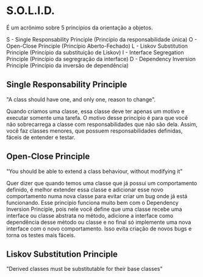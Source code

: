 # S.O.L.I.D.

É um acrônimo sobre 5 princípios da orientação a objetos.

S - Single Responsability Principle (Princípio da responsabilidade única)
O - Open-Close Principle (Princípio Aberto-Fechado)
L - Liskov Substitution Principle (Princípio da substituição de Liskov)
I - Interface Segregation Principle (Princípio da segregração da interface)
D - Dependency Inversion Principle (Princípio da inversão de dependência)


## Single Responsability Principle

"A class should have one, and only one, reason to change".

Quando criamos uma classe, essa classe deve ter apenas um motivo e executar somente uma tarefa. O motivo desse princípio é para que você não sobrecarrega a classe com responsabilidades que não são dela. Assim, você faz classes menores, que possuem responsabilidades definidas, fáceis de entender e testar.

## Open-Close Principle

"You should be able to extend a class behaviour, without modifying it"

Quer dizer que quando temos uma classe que já possui um comportamento definido, é melhor extender essa classe e adicionar esse novo comportamento numa nova classe para evitar criar um bug onde já está funcionando. Esse princípio funciona muito bem com o Dependency Inversion Principle, pois nele você define que uma classe recebe uma interface ou classe abstrata no método, adicione a interface como dependência desse método ou classe e no final só implemente uma nova interface com o novo comportamento. Isso evita criação de novos bugs e torna os testes mais fáceis.

## Liskov Substitution Principle

"Derived classes must be substitutable for their base classes"
